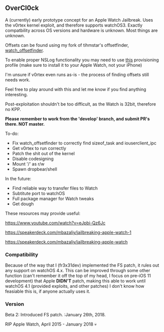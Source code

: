 ## OverCl0ck

A (currently) early prototype concept for an Apple Watch Jailbreak. Uses the v0rtex kernel exploit, and therefore supports watchOS3. Exactly compatbility across OS versions and hardware is unknown. Most things are unknown.

Offsets can be found using my fork of tihmstar's offsetfinder, [watch_offsetfinder](https://github.com/PsychoTea/watch_offsetfinder).

To enable proper NSLog functionality you may need to use [this](http://dl.sparko.me/watchOSlogging.mobileconfig) provisioning profile (make sure to install it to your Apple Watch, not your iPhone)

I'm unsure if v0rtex even runs as-is - the process of finding offsets still needs work.

Feel free to play around with this and let me know if you find anything interesting.

Post-exploitation shouldn't be too difficult, as the Watch is 32bit, therefore no KPP.

**Please remember to work from the 'develop' branch, and submit PR's there. NOT master.**

To-do:
- Fix watch_offsetfinder to correctly find sizeof_task and iouserclient_ipc
- Get v0rtex to run correctly
- Patch the shit out of the kernel
- Disable codesigning
- Mount '/' as r/w
- Spawn dropbear/shell

In the future:
- Find reliable way to transfer files to Watch
- Subtitute port to watchOS
- Full package manager for Watch tweaks
- Get dough

These resources may provide useful:

https://www.youtube.com/watch?v=eJpbi-Qz6Jc

https://speakerdeck.com/mbazaliy/jailbreaking-apple-watch-1

https://speakerdeck.com/mbazaliy/jailbreaking-apple-watch

### Compatibility
Because of the way that I (fr3x31dev) implemented the FS patch, it rules out any support on watchOS 4.x. This can be improved through some other function (can't remember it off the top of my head, I focus on pre-iOS 11 development) that Apple **DIDN'T** patch, making this able to work until watchOS 4.1 (provided exploits, and other patches) I don't know how feasiable this is, if anyone actually uses it.

### Version
Beta 2: Introduced FS patch. :January 26th, 2018.

RIP Apple Watch, April 2015 - January 2018 💀
